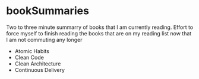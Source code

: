 # bookSummaries
Two to three minute summarry of books that I am currently reading. 
Effort to force myself to  finish reading the books that are on my reading list now that I am not commuting any longer
 - Atomic Habits
 - Clean Code
 - Clean Architecture
 - Continuous Delivery

 



